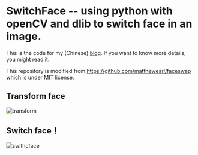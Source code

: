 # SwitchFace -- using python with openCV and dlib to switch face in an image. 

This is the code for my (Chinese) [blog](http://messcode.github.io/2016/04/17/switch-faces-using-python/). If you want to know more details, you might read it.

This repository is modified from https://github.com/matthewearl/faceswap which is under MIT license.

## Transform face
![transform](./image/transformation.jpg)

## Switch face！
![swithcface](./image/switchface.jpg)
